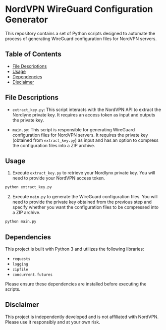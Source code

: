 # NordVPN WireGuard Configuration Generator

This repository contains a set of Python scripts designed to automate the process of generating WireGuard configuration files for NordVPN servers.

## Table of Contents

- [File Descriptions](#file-descriptions)
- [Usage](#usage)
- [Dependencies](#dependencies)
- [Disclaimer](#disclaimer)

## File Descriptions

- `extract_key.py`: This script interacts with the NordVPN API to extract the Nordlynx private key. It requires an access token as input and outputs the private key.

- `main.py`: This script is responsible for generating WireGuard configuration files for NordVPN servers. It requires the private key (obtained from `extract_key.py`) as input and has an option to compress the configuration files into a ZIP archive.

## Usage

1. Execute `extract_key.py` to retrieve your Nordlynx private key. You will need to provide your NordVPN access token.

```bash
python extract_key.py
```

2. Execute `main.py` to generate the WireGuard configuration files. You will need to provide the private key obtained from the previous step and specify whether you want the configuration files to be compressed into a ZIP archive.

```bash
python main.py
```

## Dependencies

This project is built with Python 3 and utilizes the following libraries:

- `requests`
- `logging`
- `zipfile`
- `concurrent.futures`

Please ensure these dependencies are installed before executing the scripts.

## Disclaimer

This project is independently developed and is not affiliated with NordVPN. Please use it responsibly and at your own risk.
